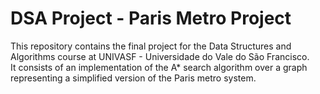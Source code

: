 # DSA Project - Paris Metro Project
 <p>This repository contains the final project for the Data Structures and Algorithms course at UNIVASF - Universidade do Vale do São Francisco.<br>
 It consists of an implementation of the A* search algorithm over a graph representing a simplified version of the Paris metro system.</p>

